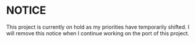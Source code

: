 # NOTICE

This project is currently on hold as my priorities have temporarily shifted. I will remove this notice when I continue working on the port of this project.
